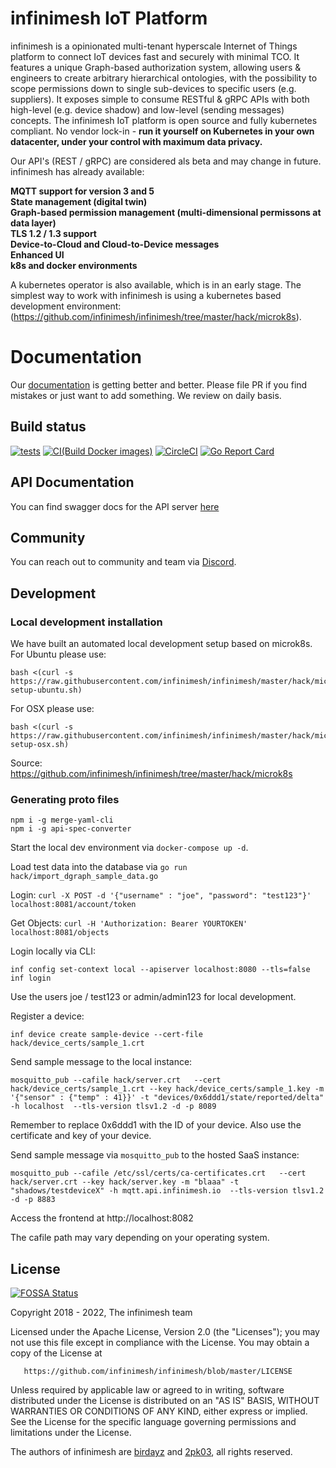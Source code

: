 # infinimesh IoT Platform
infinimesh is a opinionated multi-tenant hyperscale Internet of Things platform to connect IoT devices fast and securely with minimal TCO. It features a unique Graph-based authorization system, allowing users & engineers to create arbitrary hierarchical ontologies, with the possibility to scope permissions down to single sub-devices to specific users (e.g. suppliers). It exposes simple to consume RESTful & gRPC APIs with both high-level (e.g. device shadow) and low-level (sending messages) concepts. The infinimesh IoT platform is open source and fully kubernetes compliant. No vendor lock-in - **run it yourself on Kubernetes in your own datacenter, under your control with maximum data privacy.**

Our API's (REST / gRPC) are considered als beta and may change in future. infinimesh has already available:  
  
**MQTT support for version 3 and 5**   
**State management (digital twin)**  
**Graph-based permission management (multi-dimensional permissons at data layer)**  
**TLS 1.2 / 1.3 support**  
**Device-to-Cloud and Cloud-to-Device messages**  
**Enhanced UI**  
**k8s and docker environments**

A kubernetes operator is also available, which is in an early stage. The simplest way to work with infinimesh is using a kubernetes based development environment: (https://github.com/infinimesh/infinimesh/tree/master/hack/microk8s). 

# Documentation  
Our [documentation](https://infinimesh.github.io/infinimesh/docs/#/) is getting better and better. Please file PR if you find mistakes or just want to add something. We review on daily basis.

## Build status
[![tests](https://github.com/infinimesh/infinimesh/actions/workflows/tests.yml/badge.svg?branch=master)](https://github.com/infinimesh/infinimesh/actions/workflows/tests.yml)
[![CI(Build Docker images)](https://github.com/infinimesh/infinimesh/actions/workflows/ci.yml/badge.svg?branch=master)](https://github.com/infinimesh/infinimesh/actions/workflows/ci.yml)
[![CircleCI](https://img.shields.io/circleci/project/github/infinimesh/infinimesh.svg)](https://circleci.com/gh/infinimesh/infinimesh/tree/master) 
[![Go Report Card](https://goreportcard.com/badge/github.com/infinimesh/infinimesh)](https://goreportcard.com/report/github.com/infinimesh/infinimesh)

## API Documentation
You can find swagger docs for the API server [here](https://infinimesh.github.io/infinimesh)

## Community
You can reach out to community and team via [Discord](https://discord.com/channels/801798988163448832/801798988624953374).

## Development
### Local development installation
We have built an automated local development setup based on microk8s.
For Ubuntu please use:
```
bash <(curl -s https://raw.githubusercontent.com/infinimesh/infinimesh/master/hack/microk8s/infinimesh-setup-ubuntu.sh)
```
For OSX please use:
```
bash <(curl -s https://raw.githubusercontent.com/infinimesh/infinimesh/master/hack/microk8s/infinimesh-setup-osx.sh)
```
Source: https://github.com/infinimesh/infinimesh/tree/master/hack/microk8s

### Generating proto files
```
npm i -g merge-yaml-cli
npm i -g api-spec-converter
```

Start the local dev environment via `docker-compose up -d`.

Load test data into the database via `go run hack/import_dgraph_sample_data.go`

Login: `curl -X POST -d '{"username" : "joe", "password": "test123"}'  localhost:8081/account/token`

Get Objects: `curl -H 'Authorization: Bearer YOURTOKEN' localhost:8081/objects`

Login locally via CLI:
```
inf config set-context local --apiserver localhost:8080 --tls=false
inf login
```
Use the users joe / test123 or admin/admin123 for local development.

Register a device:
```
inf device create sample-device --cert-file hack/device_certs/sample_1.crt
```

Send sample message to the local instance:
```
mosquitto_pub --cafile hack/server.crt   --cert hack/device_certs/sample_1.crt --key hack/device_certs/sample_1.key -m '{"sensor" : {"temp" : 41}}' -t "devices/0x6ddd1/state/reported/delta" -h localhost  --tls-version tlsv1.2 -d -p 8089
```

Remember to replace 0x6ddd1 with the ID of your device. Also use the certificate and key of your device.

Send sample message via `mosquitto_pub` to the hosted SaaS instance:
```
mosquitto_pub --cafile /etc/ssl/certs/ca-certificates.crt   --cert hack/server.crt --key hack/server.key -m "blaaa" -t "shadows/testdeviceX" -h mqtt.api.infinimesh.io  --tls-version tlsv1.2 -d -p 8883
```

Access the frontend at http://localhost:8082

The cafile path may vary depending on your operating system.

## License
[![FOSSA Status](https://app.fossa.io/api/projects/git%2Bgithub.com%2Finfinimesh%2Finfinimesh.svg?type=large)](https://app.fossa.io/projects/git%2Bgithub.com%2Finfinimesh%2Finfinimesh?ref=badge_large)

Copyright 2018 - 2022, The infinimesh team

Licensed under the Apache License, Version 2.0 (the "Licenses"); you may not use 
this file except in compliance with the License. You may obtain a copy of the License at

       https://github.com/infinimesh/infinimesh/blob/master/LICENSE

Unless required by applicable law or agreed to in writing, software
distributed under the License is distributed on an "AS IS" BASIS,
WITHOUT WARRANTIES OR CONDITIONS OF ANY KIND, either express or implied.
See the License for the specific language governing permissions and
limitations under the License.

The authors of infinimesh are [birdayz](https://github.com/birdayz) and [2pk03](https://github.com/2pk03), all rights reserved. 
